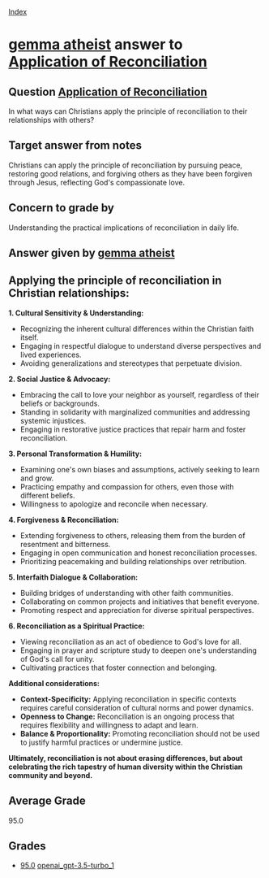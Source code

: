 
[Index](../../../index.md)
# [gemma atheist](../../answering_models/gemma_atheist.md) answer to [Application of Reconciliation](../../questions/Application_of_Reconciliation.md)

## Question [Application of Reconciliation](../../questions/Application_of_Reconciliation.md)
In what ways can Christians apply the principle of reconciliation to their relationships with others?

## Target answer from notes
Christians can apply the principle of reconciliation by pursuing peace, restoring good relations, and forgiving others as they have been forgiven through Jesus, reflecting God's compassionate love.

## Concern to grade by
Understanding the practical implications of reconciliation in daily life.

## Answer given by [gemma atheist](../../answering_models/gemma_atheist.md)
## Applying the principle of reconciliation in Christian relationships:

**1. Cultural Sensitivity & Understanding:**

* Recognizing the inherent cultural differences within the Christian faith itself.
* Engaging in respectful dialogue to understand diverse perspectives and lived experiences.
* Avoiding generalizations and stereotypes that perpetuate division.


**2. Social Justice & Advocacy:**

* Embracing the call to love your neighbor as yourself, regardless of their beliefs or backgrounds.
* Standing in solidarity with marginalized communities and addressing systemic injustices.
* Engaging in restorative justice practices that repair harm and foster reconciliation.


**3. Personal Transformation & Humility:**

* Examining one's own biases and assumptions, actively seeking to learn and grow.
* Practicing empathy and compassion for others, even those with different beliefs.
* Willingness to apologize and reconcile when necessary.


**4. Forgiveness & Reconciliation:**

* Extending forgiveness to others, releasing them from the burden of resentment and bitterness.
* Engaging in open communication and honest reconciliation processes.
* Prioritizing peacemaking and building relationships over retribution.


**5. Interfaith Dialogue & Collaboration:**

* Building bridges of understanding with other faith communities.
* Collaborating on common projects and initiatives that benefit everyone.
* Promoting respect and appreciation for diverse spiritual perspectives.


**6. Reconciliation as a Spiritual Practice:**

* Viewing reconciliation as an act of obedience to God's love for all.
* Engaging in prayer and scripture study to deepen one's understanding of God's call for unity.
* Cultivating practices that foster connection and belonging.


**Additional considerations:**

* **Context-Specificity:** Applying reconciliation in specific contexts requires careful consideration of cultural norms and power dynamics.
* **Openness to Change:** Reconciliation is an ongoing process that requires flexibility and willingness to adapt and learn.
* **Balance & Proportionality:** Promoting reconciliation should not be used to justify harmful practices or undermine justice.


**Ultimately, reconciliation is not about erasing differences, but about celebrating the rich tapestry of human diversity within the Christian community and beyond.**

## Average Grade
95.0

## Grades
 * [95.0](./Application_of_Reconciliation_grades/openai_gpt-3.5-turbo_1.md) [openai_gpt-3.5-turbo_1](../../grading_models/openai_gpt-3.5-turbo_1.md)
